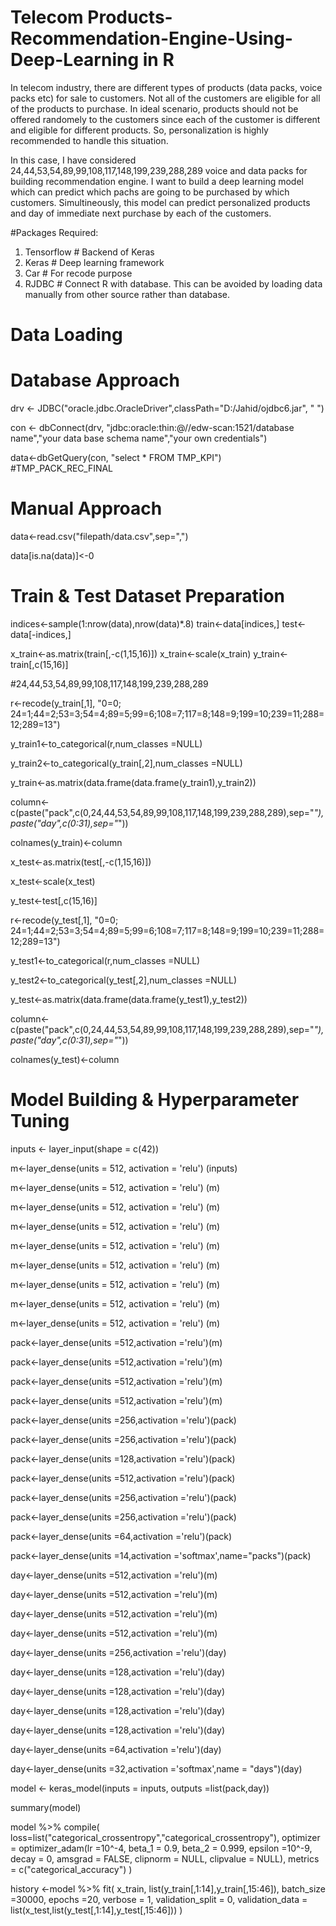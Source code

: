 # Telecom Products-Recommendation-Engine-Using-Deep-Learning in R

In telecom industry, there are different types of products (data packs, voice packs etc) for sale to customers. Not all of the customers are eligible for all of the products to purchase. In ideal scenario, products should not be offered randomely to the customers since each of the customer is different and eligible for different products. So, personalization is highly recommended to handle this situation. 

In this case, I have considered 24,44,53,54,89,99,108,117,148,199,239,288,289 voice and data packs for building recommendation engine.
I want to build a deep learning model which can predict which pachs are going to be purchased by which customers. Simultineously, this model can predict personalized products and day of immediate next purchase by each of the customers. 

#Packages Required:
1. Tensorflow # Backend of Keras
2. Keras # Deep learning framework
3. Car # For recode purpose
4. RJDBC # Connect R with database. This can be avoided by loading data manually from other source rather than database.

# Data Loading
# Database Approach
drv <- JDBC("oracle.jdbc.OracleDriver",classPath="D:/Jahid/ojdbc6.jar", " ")

con <- dbConnect(drv, "jdbc:oracle:thin:@//edw-scan:1521/database name","your data base schema name","your own credentials")

data<-dbGetQuery(con, "select * FROM TMP_KPI") #TMP_PACK_REC_FINAL

# Manual Approach
data<-read.csv("filepath/data.csv",sep=",")

data[is.na(data)]<-0

# Train & Test Dataset Preparation
indices<-sample(1:nrow(data),nrow(data)*.8)
train<-data[indices,]
test<-data[-indices,]

x_train<-as.matrix(train[,-c(1,15,16)])
x_train<-scale(x_train)
y_train<-train[,c(15,16)]

#24,44,53,54,89,99,108,117,148,199,239,288,289

r<-recode(y_train[,1], "0=0; 24=1;44=2;53=3;54=4;89=5;99=6;108=7;117=8;148=9;199=10;239=11;288=12;289=13")

y_train1<-to_categorical(r,num_classes =NULL)

y_train2<-to_categorical(y_train[,2],num_classes =NULL)

y_train<-as.matrix(data.frame(data.frame(y_train1),y_train2))

column<-c(paste("pack",c(0,24,44,53,54,89,99,108,117,148,199,239,288,289),sep="_"),paste("day",c(0:31),sep="_"))

colnames(y_train)<-column


x_test<-as.matrix(test[,-c(1,15,16)])

x_test<-scale(x_test)

y_test<-test[,c(15,16)]



r<-recode(y_test[,1], "0=0; 24=1;44=2;53=3;54=4;89=5;99=6;108=7;117=8;148=9;199=10;239=11;288=12;289=13")

y_test1<-to_categorical(r,num_classes =NULL)

y_test2<-to_categorical(y_test[,2],num_classes =NULL)

y_test<-as.matrix(data.frame(data.frame(y_test1),y_test2))

column<-c(paste("pack",c(0,24,44,53,54,89,99,108,117,148,199,239,288,289),sep="_"),paste("day",c(0:31),sep="_"))

colnames(y_test)<-column


# Model Building & Hyperparameter Tuning

inputs <- layer_input(shape = c(42))

m<-layer_dense(units = 512, activation = 'relu') (inputs)

m<-layer_dense(units = 512, activation = 'relu') (m)

m<-layer_dense(units = 512, activation = 'relu') (m)

m<-layer_dense(units = 512, activation = 'relu') (m)

m<-layer_dense(units = 512, activation = 'relu') (m)

m<-layer_dense(units = 512, activation = 'relu') (m)

m<-layer_dense(units = 512, activation = 'relu') (m)

m<-layer_dense(units = 512, activation = 'relu') (m)

m<-layer_dense(units = 512, activation = 'relu') (m)

pack<-layer_dense(units =512,activation ='relu')(m)

pack<-layer_dense(units =512,activation ='relu')(m)

pack<-layer_dense(units =512,activation ='relu')(m)

pack<-layer_dense(units =512,activation ='relu')(m)

pack<-layer_dense(units =256,activation ='relu')(pack)

pack<-layer_dense(units =256,activation ='relu')(pack)

pack<-layer_dense(units =128,activation ='relu')(pack)

pack<-layer_dense(units =512,activation ='relu')(pack)

pack<-layer_dense(units =256,activation ='relu')(pack)

pack<-layer_dense(units =256,activation ='relu')(pack)

pack<-layer_dense(units =64,activation ='relu')(pack)

pack<-layer_dense(units =14,activation ='softmax',name="packs")(pack)

day<-layer_dense(units =512,activation ='relu')(m)

day<-layer_dense(units =512,activation ='relu')(m)

day<-layer_dense(units =512,activation ='relu')(m)

day<-layer_dense(units =512,activation ='relu')(m)

day<-layer_dense(units =256,activation ='relu')(day)

day<-layer_dense(units =128,activation ='relu')(day)

day<-layer_dense(units =128,activation ='relu')(day)

day<-layer_dense(units =128,activation ='relu')(day)

day<-layer_dense(units =128,activation ='relu')(day)

day<-layer_dense(units =64,activation ='relu')(day)

day<-layer_dense(units =32,activation ='softmax',name = "days")(day)

model <- keras_model(inputs = inputs, outputs =list(pack,day))

summary(model)

model %>% compile(
  loss=list("categorical_crossentropy","categorical_crossentropy"),
  optimizer = optimizer_adam(lr =10^-4, beta_1 = 0.9, beta_2 = 0.999,
                             epsilon =10^-9, decay = 0, amsgrad = FALSE, clipnorm = NULL,
                             clipvalue = NULL),  metrics = c("categorical_accuracy")
)




history <-model %>% fit(
  x_train, list(y_train[,1:14],y_train[,15:46]),
  batch_size =30000,
  epochs =20,
  verbose = 1,
  validation_split = 0,
  validation_data = list(x_test,list(y_test[,1:14],y_test[,15:46]))
)




